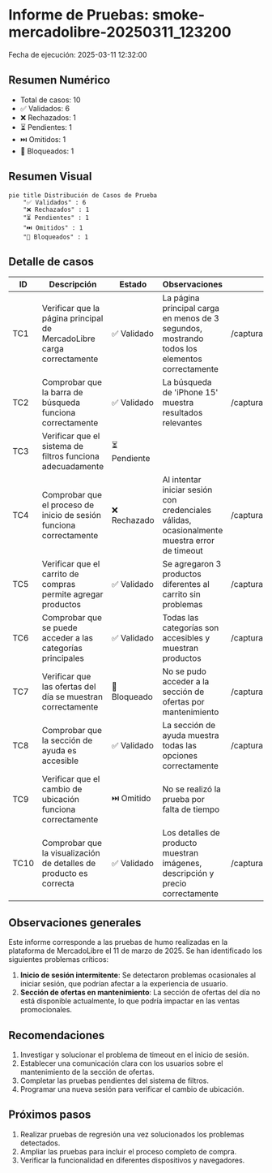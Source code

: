 # Informe de Pruebas: smoke-mercadolibre-20250311_123200

Fecha de ejecución: 2025-03-11 12:32:00

## Resumen Numérico

- Total de casos: 10
- ✅ Validados: 6
- ❌ Rechazados: 1
- ⏳ Pendientes: 1
- ⏭️ Omitidos: 1
- 🚫 Bloqueados: 1

## Resumen Visual

```mermaid
pie title Distribución de Casos de Prueba
    "✅ Validados" : 6
    "❌ Rechazados" : 1
    "⏳ Pendientes" : 1
    "⏭️ Omitidos" : 1
    "🚫 Bloqueados" : 1
```

## Detalle de casos

| ID | Descripción | Estado | Observaciones | Evidencia |
|-----|------------|--------|---------------|-----------|
| TC1 | Verificar que la página principal de MercadoLibre carga correctamente | ✅ Validado | La página principal carga en menos de 3 segundos, mostrando todos los elementos correctamente | /capturas/ml_home.png |
| TC2 | Comprobar que la barra de búsqueda funciona correctamente | ✅ Validado | La búsqueda de 'iPhone 15' muestra resultados relevantes | /capturas/ml_busqueda.png |
| TC3 | Verificar que el sistema de filtros funciona adecuadamente | ⏳ Pendiente |  |  |
| TC4 | Comprobar que el proceso de inicio de sesión funciona correctamente | ❌ Rechazado | Al intentar iniciar sesión con credenciales válidas, ocasionalmente muestra error de timeout | /capturas/ml_login_error.png |
| TC5 | Verificar que el carrito de compras permite agregar productos | ✅ Validado | Se agregaron 3 productos diferentes al carrito sin problemas | /capturas/ml_carrito.png |
| TC6 | Comprobar que se puede acceder a las categorías principales | ✅ Validado | Todas las categorías son accesibles y muestran productos | /capturas/ml_categorias.png |
| TC7 | Verificar que las ofertas del día se muestran correctamente | 🚫 Bloqueado | No se pudo acceder a la sección de ofertas por mantenimiento | /capturas/ml_ofertas_error.png |
| TC8 | Comprobar que la sección de ayuda es accesible | ✅ Validado | La sección de ayuda muestra todas las opciones correctamente | /capturas/ml_ayuda.png |
| TC9 | Verificar que el cambio de ubicación funciona correctamente | ⏭️ Omitido | No se realizó la prueba por falta de tiempo |  |
| TC10 | Comprobar que la visualización de detalles de producto es correcta | ✅ Validado | Los detalles de producto muestran imágenes, descripción y precio correctamente | /capturas/ml_producto.png |

## Observaciones generales

Este informe corresponde a las pruebas de humo realizadas en la plataforma de MercadoLibre el 11 de marzo de 2025. Se han identificado los siguientes problemas críticos:

1. **Inicio de sesión intermitente**: Se detectaron problemas ocasionales al iniciar sesión, que podrían afectar a la experiencia de usuario.
2. **Sección de ofertas en mantenimiento**: La sección de ofertas del día no está disponible actualmente, lo que podría impactar en las ventas promocionales.

## Recomendaciones

1. Investigar y solucionar el problema de timeout en el inicio de sesión.
2. Establecer una comunicación clara con los usuarios sobre el mantenimiento de la sección de ofertas.
3. Completar las pruebas pendientes del sistema de filtros.
4. Programar una nueva sesión para verificar el cambio de ubicación.

## Próximos pasos

1. Realizar pruebas de regresión una vez solucionados los problemas detectados.
2. Ampliar las pruebas para incluir el proceso completo de compra.
3. Verificar la funcionalidad en diferentes dispositivos y navegadores.
